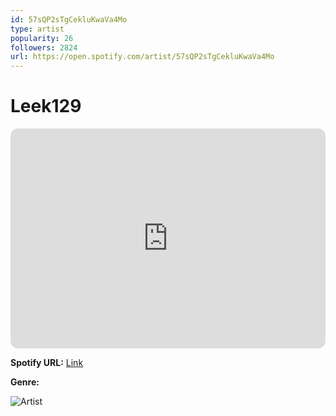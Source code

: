 ```yaml
---
id: 57sQP2sTgCekluKwaVa4Mo
type: artist
popularity: 26
followers: 2824
url: https://open.spotify.com/artist/57sQP2sTgCekluKwaVa4Mo
---
```

# Leek129

<iframe style="border-radius:12px" src="https://open.spotify.com/embed/artist/57sQP2sTgCekluKwaVa4Mo" width="100%" height="352" frameBorder="0" allowfullscreen="" allow="autoplay; clipboard-write; encrypted-media; fullscreen; picture-in-picture" loading="lazy"></iframe>

**Spotify URL:** [Link](https://open.spotify.com/artist/57sQP2sTgCekluKwaVa4Mo)

**Genre:** 

![Artist](https://i.scdn.co/image/ab6761610000e5eb3ccc625684e23737e3f2800d)
